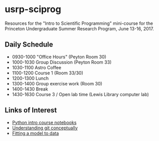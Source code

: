 # usrp-sciprog
Resources for the "Intro to Scientific Programming" mini-course for the Princeton Undergraduate Summer Research Program, June 13-16, 2017.

Daily Schedule
----------

* 0930-1000 "Office Hours"  (Peyton Room 30)
* 1000-1030  Group Discussion (Peyton Room 33)
* 1030-1100  Astro Coffee
* 1100-1200  Course 1 (Room 33/30)
* 1200-1300  Lunch
* 1300-1400  Group exercise work (Room 30)
* 1400-1430  Break
* 1430-1630  Course 3 / Open lab time (Lewis Library computer lab)


Links of Interest
------------------

* [Python intro course notebooks](https://github.com/jakevdp/2014_fall_ASTR599/tree/master/notebooks)
* [Understanding git conceptually](https://www.sbf5.com/~cduan/technical/git/)
* [Fitting a model to data](http://arxiv.org/abs/1008.4686)
